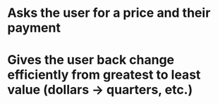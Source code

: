 # Asks the user for a price and their payment
# Gives the user back change efficiently from greatest to least value (dollars -> quarters, etc.)
